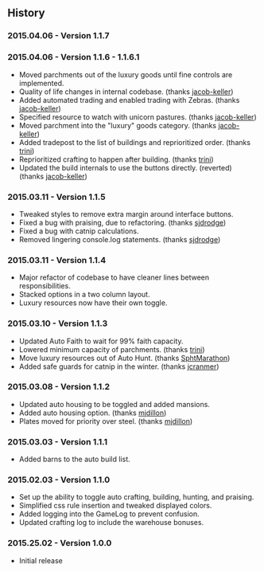 ## History

### 2015.04.06 - Version 1.1.7



### 2015.04.06 - Version 1.1.6 - 1.1.6.1

- Moved parchments out of the luxury goods until fine controls are implemented.
- Quality of life changes in internal codebase. (thanks [jacob-keller](https://github.com/jacob-keller))
- Added automated trading and enabled trading with Zebras. (thanks [jacob-keller](https://github.com/jacob-keller))
- Specified resource to watch with unicorn pastures. (thanks [jacob-keller](https://github.com/jacob-keller))
- Moved parchment into the "luxury" goods category. (thanks [jacob-keller](https://github.com/jacob-keller))
- Added tradepost to the list of buildings and reprioritized order. (thanks [trini](https://github.com/trini))
- Reprioritized crafting to happen after building. (thanks [trini](https://github.com/trini))
- Updated the build internals to use the buttons directly. (reverted) (thanks [jacob-keller](https://github.com/jacob-keller))

### 2015.03.11 - Version 1.1.5

- Tweaked styles to remove extra margin around interface buttons.
- Fixed a bug with praising, due to refactoring. (thanks [sjdrodge](https://github.com/sjdrodge))
- Fixed a bug with catnip calculations.
- Removed lingering console.log statements. (thanks [sjdrodge](https://github.com/sjdrodge))

### 2015.03.11 - Version 1.1.4

- Major refactor of codebase to have cleaner lines between responsibilities.
- Stacked options in a two column layout.
- Luxury resources now have their own toggle.

### 2015.03.10 - Version 1.1.3

- Updated Auto Faith to wait for 99% faith capacity.
- Lowered minimum capacity of parchments. (thanks [trini](https://github.com/trini))
- Move luxury resources out of Auto Hunt. (thanks [SphtMarathon](https://www.reddit.com/user/SphtMarathon))
- Added safe guards for catnip in the winter. (thanks [jcranmer](https://github.com/jcranmer))

### 2015.03.08 - Version 1.1.2

- Updated auto housing to be toggled and added mansions.
- Added auto housing option. (thanks [mjdillon](https://github.com/mjdillon))
- Plates moved for priority over steel. (thanks [mjdillon](https://github.com/mjdillon))

### 2015.03.03 - Version 1.1.1

- Added barns to the auto build list.

### 2015.02.03 - Version 1.1.0

- Set up the ability to toggle auto crafting, building, hunting, and praising.
- Simplified css rule insertion and tweaked displayed colors.
- Added logging into the GameLog to prevent confusion.
- Updated crafting log to include the warehouse bonuses.

### 2015.25.02 - Version 1.0.0

- Initial release
